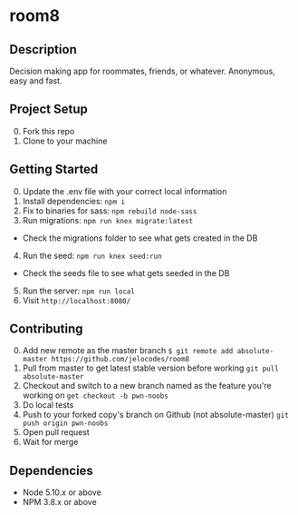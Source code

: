 # room8

## Description

Decision making app for roommates, friends, or whatever. Anonymous, easy and fast.

## Project Setup

0. Fork this repo
1. Clone to your machine

## Getting Started

0. Update the .env file with your correct local information
1. Install dependencies: `npm i`
2. Fix to binaries for sass: `npm rebuild node-sass`
3. Run migrations: `npm run knex migrate:latest`
  - Check the migrations folder to see what gets created in the DB
4. Run the seed: `npm run knex seed:run`
  - Check the seeds file to see what gets seeded in the DB
5. Run the server: `npm run local`
6. Visit `http://localhost:8080/`

## Contributing

0. Add new remote as the master branch ```$ git remote add absolute-master https://github.com/jelocodes/room8```
1. Pull from master to get latest stable version before working ```git pull absolute-master```
1. Checkout and switch to a new branch named as the feature you're working on ```get checkout -b pwn-noobs```
2. Do local tests
4. Push to your forked copy's branch on Github (not absolute-master) ```git push origin pwn-noobs```
5. Open pull request 
6. Wait for merge

## Dependencies

- Node 5.10.x or above
- NPM 3.8.x or above
